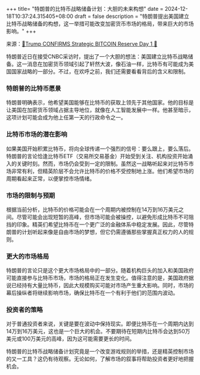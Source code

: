 +++
title= "特朗普的比特币战略储备计划：大胆的未来构想"
date = 2024-12-18T10:37:24.315405+08:00
draft = false
description = "特朗普提出美国建立比特币战略储备的构想，这一举措可能改变加密货币市场的格局，带来巨大的市场影响。"
+++

来源：[🚨Trump CONFIRMS Strategic BITCOIN Reserve Day 1 🚨](https://www.youtube.com/watch?v=JEjzeLO2TwA)

特朗普近日在接受CNBC采访时，提出了一个大胆的想法：美国建立比特币战略储备。这一消息在加密货币领域引起了轩然大波，像石油一样，比特币有可能成为美国国家战略的一部分。不过，在欢呼之前，我们还需要看看背后的含义和限制。

### 特朗普的比特币愿景

特朗普明确表示，他希望美国能够在比特币的获取上领先于其他国家。他的目标是让美国在加密货币领域占据主导地位，就像在人工智能发展中一样。他甚至暗示，这项计划可能会成为他上任第一天的行政命令之一。

### 比特币市场的潜在影响

如果美国开始积累比特币，将向全球传递一个强烈的信号：要么跟上，要么落后。特朗普的言论恰逢比特币ETF（交易所交易基金）开始受到关注、机构投资开始涌入的关键时刻。然而，市场仍会受到一定的限制。虽然这一战略听起来对比特币市场非常有利，但精英阶层不会允许比特币的价格不受控制地上涨。他们希望市场的周期看起来正常，以便掌控市场情绪。

### 市场的限制与预期

根据当前分析，比特币的价格可能会在一个周期内被控制在14万到16万美元之间。尽管可能会出现短暂的高峰，但市场可能会被操控，以避免形成比特币不可阻挡的印象。精英们希望比特币在一个更广泛的金融体系中稳定发展。因此，尽管特朗普的计划听起来像是自由市场的梦想，但它仍需遵循那些掌握真正权力的人的规则。

### 更大的市场格局

特朗普的言论只是这个更大市场格局中的一部分。随着机构巨头的加入和美国政府可能直接参与比特币市场，市场的格局正在发生变化。值得注意的是，美国政府据说已经持有大量比特币，因此大规模购买可能对市场产生重大影响。同时，市场的幕后操纵者将继续影响市场，确保比特币在一个有利于他们的范围内波动。

### 投资者的策略

对于普通投资者来说，关键是要在波动中保持现实。即便比特币在一个周期内达到14万到16万美元，这也是一个巨大的机会。不要期待在短期内比特币会达到50万美元或100万美元的高峰，因为这可能需要更长的时间。

特朗普的比特币战略储备计划究竟是一个改变游戏规则的举措，还是精英控制市场的又一工具？这仍有待观察。无论如何，了解市场的叙事将帮助投资者更好地把握机会。